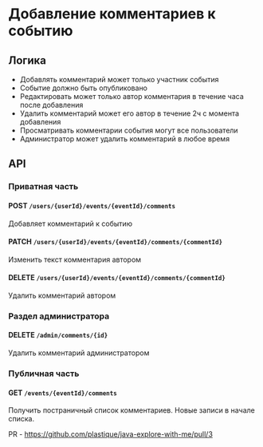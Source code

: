 # Добавление комментариев к событию

## Логика
- Добавлять комментарий может только участник события
- Событие должно быть опубликовано
- Редактировать может только автор комментария в течение часа после добавления
- Удалить комментарий может его автор в течение 2ч с момента добавления
- Просматривать комментарии события могут все пользователи
- Администратор может удалить комментарий в любое время

## API

### Приватная часть
#### POST `/users/{userId}/events/{eventId}/comments`
Добавляет комментарий к событию

#### PATCH `/users/{userId}/events/{eventId}/comments/{commentId}`
Изменить текст комментария автором

#### DELETE `/users/{userId}/events/{eventId}/comments/{commentId}`
Удалить комментарий автором

### Раздел администратора
#### DELETE `/admin/comments/{id}`
Удалить комментарий администратором

### Публичная часть
#### GET `/events/{eventId}/comments`
Получить постраничный список комментариев.
Новые записи в начале списка.

PR - https://github.com/plastique/java-explore-with-me/pull/3